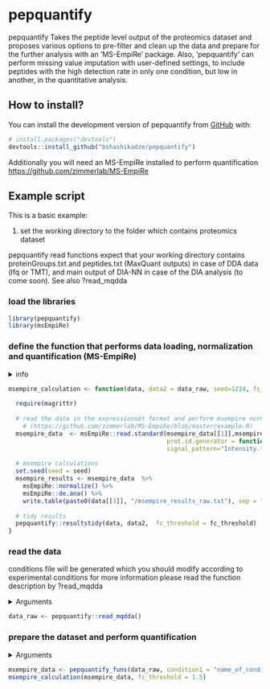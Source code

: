 
<!-- README.md is generated from README.Rmd. Please edit that file -->

# pepquantify

<!-- badges: start -->
<!-- badges: end -->

pepquantify Takes the peptide level output of the proteomics dataset and
proposes various options to pre-filter and clean up the data and prepare
for the further analysis with an ‘MS-EmpiRe’ package. Also,
‘pepquantify’ can perform missing value imputation with user-defined
settings, to include peptides with the high detection rate in only one
condition, but low in another, in the quantitative analysis.

## How to install?

You can install the development version of pepquantify from
[GitHub](https://github.com/) with:

``` r
# install.packages("devtools")
devtools::install_github("bshashikadze/pepquantify")
```

Additionally you will need an MS-EmpiRe installed to perform quantification
https://github.com/zimmerlab/MS-EmpiRe 

## Example script

This is a basic example:
1. set the working directory to the folder which contains proteomics dataset

pepquantify read functions expect that your working directory contains proteinGroups.txt and peptides.txt (MaxQuant outputs) in case of DDA data (lfq or TMT), and main output of DIA-NN in case of the DIA analysis (to come soon). See also ?read_mqdda

### load the libraries

``` r
library(pepquantify)
library(msEmpiRe)
```


### define the function that performs data loading, normalization and quantification (MS-EmpiRe)
<details>
<summary>info</summary>

see: https://github.com/zimmerlab/MS-EmpiRe note1: this function
consists with codes which can be found in -
https://github.com/zimmerlab/MS-EmpiRe/blob/master/example.R note2:
that this is only an example code and for more information you should
refer to the documentation of an MS-EmpiRe package. 

</details>


``` r
msempire_calculation <- function(data, data2 = data_raw, seed=1234, fc_threshold = 1.5) {
  
  require(magrittr)
  
  # read the data in the expressionset format and perform msempire normalization and quantification  
    # (https://github.com/zimmerlab/MS-EmpiRe/blob/master/example.R)
  msempire_data  <- msEmpiRe::read.standard(msempire_data[[1]],msempire_data[[2]],
                                            prot.id.generator = function(pep) unlist(strsplit(pep, "\\.[0-9]*$"))[1],
                                            signal_pattern="Intensity.*")
  
  # msempire calculations
  set.seed(seed = seed)
  msempire_results <- msempire_data  %>%
    msEmpiRe::normalize() %>%
    msEmpiRe::de.ana() %>%
    write.table(paste0(data[[3]], "/msempire_results_raw.txt"), sep = "\t", row.names = F)
  
  # tidy results
  pepquantify::resultstidy(data, data2,  fc_threshold = fc_threshold)
}
```

### read the data

conditions file will be generated which you should modify according to
experimental conditions for more information please read the function
description by ?read_mqdda

<details>
<summary>Arguments</summary>

* exclude_samples:
if not empty, excludes specified sample/s from further analysis (only if necessary, e.g. after inspecting PCA)

* lfq:
if non-labelled data is loaded, lfq must be set to true if labelling was performed (e.g. TMT) lfq should be set to false. For TMT Reporter.intensity.corrected is taken for quantification
</details> 

``` r
data_raw <- pepquantify::read_mqdda()
```

### prepare the dataset and perform quantification
<details>
<summary>Arguments</summary>

* data:
list of two containing peptide and protein group data generated by the read functions of the pepquant package

* imputation:	
if true imputation will be performed if set to false no imputation will be performed

* n_element_peptide:	
peptide data is the nth element (usually not necessary to change)

* condition1:	
name of the first condition that should be compared (note that order matters for the fold-change direction)

* condition2:	
name of the second condition that should be compared (note that order matters for the fold-change direction)

* n_condition_1:	
minimum number of the valid values in the first condition (this value should be at least two, but default pepquant value is three)

* n_condition_2:	
minimum number of the valid values in the second condition (this value should be at least two, but default pepquant value is three)

* min_pep:	
minimum number of peptides for each protein:

* downshift:	
see the perseus documentation "Replace missing values from normal distribution"

* width:	
see the perseus documentation "Replace missing values from normal distribution"

* n_ko_like:	
minimum number of peptides that should have missing and valid value pattern (all valid in one condition, less than 2 in the second or otherwise by user defined criteria) default 2

* fraction_valid:	
between 0-1. 1 means that imputed peptides are taken into account if they are present in all samples of one of the conditions, 0.5 means if they are present in the half of the samples of one of the conditions. default 1

* second_condition:	
maximum acceptable number of valid values in other condition when fraction valid is met in the other, default 1

* seed:	
set seed as values for imputation are derived randomly, seed makes sure the reproducibility. default 1234

* fc_threshold:
minimum fold change for the protein to be considered differentially abundant (in natural scale) default 1.5
</details>
  
  
  
``` r
msempire_data <- pepquantify_funs(data_raw, condition1 = "name_of_condition_one", condition2 = "name_of_condition_two")
msempire_calculation(msempire_data, fc_threshold = 1.5)
```
